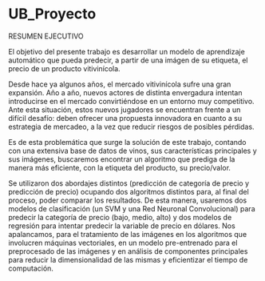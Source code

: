 # UB_Proyecto

RESUMEN EJECUTIVO



El objetivo del presente trabajo es desarrollar un modelo de aprendizaje automático que pueda predecir, a partir de una imágen de su etiqueta, el precio de un producto vitivinícola.


Desde hace ya algunos años, el mercado vitivinícola sufre una gran expansión. Año a año, nuevos actores de distinta envergadura intentan introducirse en el mercado convirtiéndose en un entorno muy competitivo. Ante esta situación, estos nuevos jugadores se encuentran frente a un difícil desafío: deben ofrecer una propuesta innovadora en cuanto a su estrategia de mercadeo, a la vez que reducir riesgos de posibles pérdidas. 


Es de esta problemática que surge la solución de este trabajo, contando con una extensiva base de datos de vinos, sus características principales y sus imágenes, buscaremos encontrar un algoritmo que prediga de la manera más eficiente, con la etiqueta del producto, su precio/valor.  


Se utilizaron dos abordajes distintos (predicción de categoría de precio y predicción de precio) ocupando dos algoritmos distintos para, al final del proceso, poder comparar los resultados. De esta manera, usaremos dos modelos de clasificación (un SVM y una Red Neuronal Convolucional) para predecir la categoría de precio (bajo, medio, alto) y  dos modelos de regresión para intentar predecir la variable de precio en dólares. Nos apalancamos, para el tratamiento de las imágenes en los algoritmos que involucren máquinas vectoriales, en un modelo pre-entrenado para el preprocesado de las imágenes y en análisis de componentes principales para reducir la dimensionalidad de las mismas y eficientizar el tiempo de computación. 
